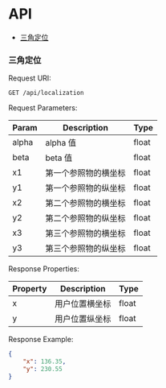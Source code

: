 # API

<!-- MarkdownTOC -->

- [三角定位](#三角定位)

<!-- /MarkdownTOC -->

<a name="三角定位"></a>
### 三角定位

Request URI:

```
GET /api/localization
```

Request Parameters:

| Param | Description | Type |
|-------|-------------|------|
|alpha|alpha 值|float|
|beta|beta 值|float|
|x1|第一个参照物的横坐标|float|
|y1|第一个参照物的纵坐标|float|
|x2|第二个参照物的横坐标|float|
|y2|第二个参照物的纵坐标|float|
|x3|第三个参照物的横坐标|float|
|y3|第三个参照物的纵坐标|float|

Response Properties:

| Property | Description | Type |
|----------|-------------|------|
|x|用户位置横坐标|float|
|y|用户位置纵坐标|float|

Response Example:

```json
{
    "x": 136.35,
    "y": 230.55
}
```
